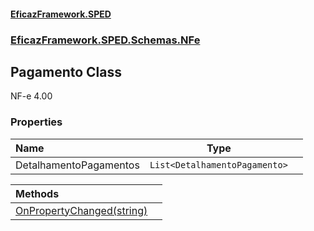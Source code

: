 #### [EficazFramework.SPED](EficazFrameworkSPED.md 'EficazFramework SPED')
### [EficazFramework.SPED.Schemas.NFe](EficazFramework.SPED.Schemas.NFe.md 'EficazFramework.SPED.Schemas.NFe')

## Pagamento Class

NF-e 4.00
### Properties

| Name | Type | |
| :--- | :---: | :--- |
| DetalhamentoPagamentos | `List<DetalhamentoPagamento>` |  |

| Methods | |
| :--- | :--- |
| [OnPropertyChanged(string)](EficazFramework.SPED.Schemas.NFe/Pagamento/OnPropertyChanged(string).md 'EficazFramework.SPED.Schemas.NFe.Pagamento.OnPropertyChanged(string)') | |
